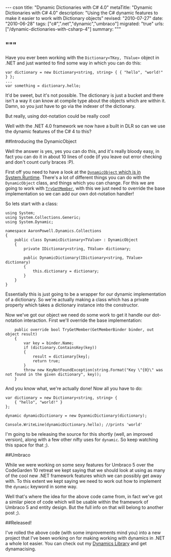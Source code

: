 --- cson
title: "Dynamic Dictionaries with C# 4.0"
metaTitle: "Dynamic Dictionaries with C# 4.0"
description: "Using the C# dynamic features to make it easier to work with Dictionary objects"
revised: "2010-07-27"
date: "2010-06-28"
tags: ["c#",".net","dynamic","umbraco"]
migrated: "true"
urls: ["/dynamic-dictionaries-with-csharp-4"]
summary: """

"""
---
Have you ever been working with the `Dictionary<TKey, TValue>` object in .NET and just wanted to find some way in which you can do this:

    var dictionary = new Dictionary<string, string> { { "hello", "world!" } };
    ...
    var something = dictionary.hello;

It'd be sweet, but it's not possible. The dictionary is just a bucket and there isn't a way it can know at compile type about the objects which are within it. Damn, so you just have to go via the indexer of the dictionary.

But really, using dot-notation could be really cool!

Well with the .NET 4.0 framework we now have a built in DLR so can we use the dynamic features of the C# 4 to this?

##Introducing the DynamicObject

Well the answer is yes, yes you can do this, and it's really bloody easy, in fact you can do it in about 10 lines of code (if you leave out error checking and don't count curly braces :P).

First off you need to have a look at the [`DynamicObject` which is in System.Runtime][1]. There's a lot of different things you can do with the `DynamicObject` class, and things which you can change. For this we are going to work with [`TryGetMember`][2], with this we just need to override the base implementation so we can add our own dot-notation handler!

So lets start with a class:

	using System;
	using System.Collections.Generic;
	using System.Dynamic;

	namespace AaronPowell.Dynamics.Collections
	{
		public class DynamicDictionary<TValue> : DynamicObject
		{
			private IDictionary<string, TValue> dictionary;

			public DynamicDictionary(IDictionary<string, TValue> dictionary)
			{
				this.dictionary = dictionary;
			}
		}
	}

Essentially this is just going to be a wrapper for our dynamic implementation of a dictionary. So we're actually making a class which has a private property which takes a dictionary instance into the constructor.

Now we've got our object we need do some work to get it handle our dot-notation interaction. First we'll override the base implementation:

        public override bool TryGetMember(GetMemberBinder binder, out object result)
        {
            var key = binder.Name;
            if (dictionary.ContainsKey(key))
            {
                result = dictionary[key];
                return true;
            }
			throw new KeyNotFoundException(string.Format("Key \"{0}\" was not found in the given dictionary", key));
        }

And you know what, we're actually done! Now all you have to do:

	var dictionary = new Dictionary<string, string> {
		{ "hello", "world!" }
	};

	dynamic dynamicDictionary = new DyanmicDictionary(dictionary);

	Console.WriteLine(dynamicDictionary.hello); //prints 'world'

I'm going to be releasing the source for this shortly (well, an improved version), along with a few other nifty uses for `dynamic`. So keep watching this space for that ;).

##Umbraco

While we were working on some sexy features for Umbraco 5 over the CodeGarden 10 retreat we kept saying that we should look at using as many of the cool new .NET framework features which we can possibly get away with. To this extent we kept saying we need to work out how to implement the `dynamic` keyword in some way.

Well that's where the idea for the above code came from, in fact we've got a similar piece of code which will be usable within the framework of Umbraco 5 and entity design. But the full info on that will belong to another post ;).

##Released!

I've rolled the above code (with some improvements mind you) into a new project that I've been working on for making working with dynamics in .NET a whole lot easier. You can check out my [Dynamics Library][3] and get dynamacising.


  [1]: http://msdn.microsoft.com/en-us/library/system.dynamic.dynamicobject.aspx
  [2]: http://msdn.microsoft.com/en-us/library/system.dynamic.dynamicobject.trygetmember.aspx
  [3]: /dynamics-library